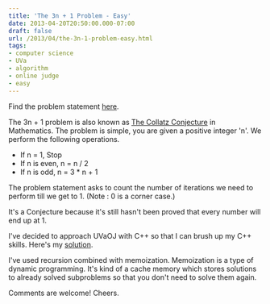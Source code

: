 ```yaml
---
title: 'The 3n + 1 Problem - Easy'
date: 2013-04-20T20:50:00.000-07:00
draft: false
url: /2013/04/the-3n-1-problem-easy.html
tags: 
- computer science
- UVa
- algorithm
- online judge
- easy
---
```


Find the problem statement [here](http://uva.onlinejudge.org/index.php?option=com_onlinejudge&Itemid=8&page=show_problem&problem=36).  
  
The 3n + 1 problem is also known as [The Collatz Conjecture](http://en.wikipedia.org/wiki/Collatz_conjecture) in Mathematics. The problem is simple, you are given a positive integer 'n'. We perform the following operations.  
  
  

*   If n = 1, Stop
*   If n is even, n = n / 2
*   If n is odd, n = 3 \* n + 1

The problem statement asks to count the number of iterations we need to perform till we get to 1. (Note : 0 is a corner case.)

  

It's a Conjecture because it's still hasn't been proved that every number will end up at 1. 

  

I've decided to approach UVaOJ with C++ so that I can brush up my C++ skills. Here's my [solution](https://github.com/st0le/UVa/blob/master/100.cpp).

  

I've used recursion combined with memoization. Memoization is a type of dynamic programming. It's kind of a cache memory which stores solutions to already solved subproblems so that you don't need to solve them again.

  

Comments are welcome! Cheers.